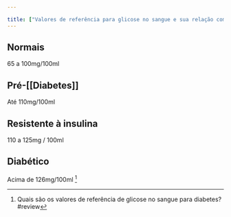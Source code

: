 ```yaml
---

title: ["Valores de referência para glicose no sangue e sua relação com diabetes"]
---
```

## Normais
65 a 100mg/100ml
## Pré-[[Diabetes]]
Até 110mg/100ml
## Resistente à insulina
110 a 125mg / 100ml
## Diabético
Acima de 126mg/100ml [^638730]

[^638730]: Quais são os valores de referência de glicose no sangue para diabetes?
#review 
